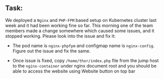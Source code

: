 ## Task:

We deployed a `Nginx` and `PHP-FPM` based setup on Kubernetes cluster last week and it had been working fine so far. This morning one of the team members made a change somewhere which caused some issues, and it stopped working. Please look into the issue and fix it:

* The pod name is `nginx-phpfpm` and configmap name is `nginx-config`. Figure out the issue and fix the same.

* Once issue is fixed, copy `/home/thor/index.php` file from the jump host to the `nginx-container` under nginx document root and you should be able to access the website using Website button on top bar